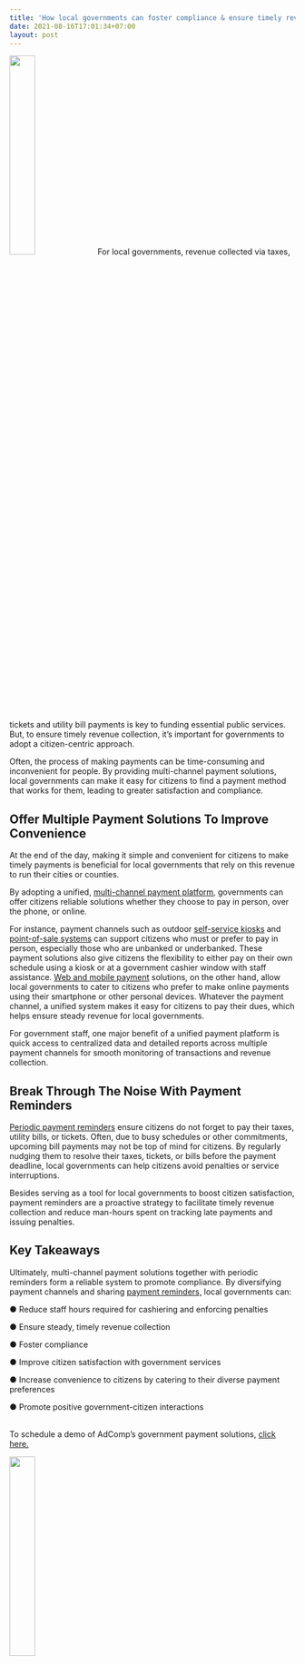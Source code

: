 ```yaml
---
title: 'How local governments can foster compliance & ensure timely revenue collection'
date: 2021-08-16T17:01:34+07:00
layout: post
---
```

<img src="/images/posts/blogs.webp" loading="lazy"
     width="30%" />
For local governments, revenue collected via taxes, tickets and utility bill payments is key to funding essential public services. But, to ensure timely revenue collection, it’s important for governments to adopt a citizen-centric approach.

Often, the process of making payments can be time-consuming and inconvenient for people. By providing multi-channel payment solutions, local governments can make it easy for citizens to find a payment method that works for them, leading to greater satisfaction and compliance.


<h2>Offer Multiple Payment Solutions To Improve Convenience</h2>
At the end of the day, making it simple and convenient for citizens to make timely payments is beneficial for local governments that rely on this revenue to run their cities or counties.

By adopting a unified, [multi-channel payment platform](https://www.adcompsystems.com/payalleasy.html), governments can offer citizens reliable solutions whether they choose to pay in person, over the phone, or online.

For instance, payment channels such as outdoor [self-service kiosks](https://www.adcompsystems.com/payment-kiosk.html) and [point-of-sale systems](https://www.adcompsystems.com/pos-payment.html) can support citizens who must or prefer to pay in person, especially those who are unbanked or underbanked. These payment solutions also give citizens the flexibility to either pay on their own schedule using a kiosk or at a government cashier window with staff assistance. [Web and mobile payment](https://www.adcompsystems.com/online-payment.html) solutions, on the other hand, allow local governments to cater to citizens who prefer to make online payments using their smartphone or other personal devices. Whatever the payment channel, a unified system makes it easy for citizens to pay their dues, which helps ensure steady revenue for local governments.

For government staff, one major benefit of a unified payment platform is quick access to centralized data and detailed reports across multiple payment channels for smooth monitoring of transactions and revenue collection.

<h2>Break Through The Noise With Payment Reminders </h2>

[Periodic payment reminders](https://www.adcompsystems.com/utility-express.html) ensure citizens do not forget to pay their taxes, utility bills, or tickets. Often, due to busy schedules or other commitments, upcoming bill payments may not be top of mind for citizens. By regularly nudging them to resolve their taxes, tickets, or bills before the payment deadline, local governments can help citizens avoid penalties or service interruptions.

Besides serving as a tool for local governments to boost citizen satisfaction, payment reminders are a proactive strategy to facilitate timely revenue collection and reduce man-hours spent on tracking late payments and issuing penalties.

<h2>Key Takeaways</h2>

Ultimately, multi-channel payment solutions together with periodic reminders form a reliable system to promote compliance. By diversifying payment channels and sharing [payment reminders,](https://www.adcompsystems.com/citationsmart.html) local governments can:

● Reduce staff hours required for cashiering and enforcing penalties

● Ensure steady, timely revenue collection

● Foster compliance

● Improve citizen satisfaction with government services

● Increase convenience to citizens by catering to their diverse payment preferences

● Promote positive government-citizen interactions
<br>
<br>

To schedule a demo of AdComp’s government payment solutions, [click here.](https://www.adcompsystems.com/contactus.html)

<img src="/images/posts/subscribe.webp" loading="lazy"
     width="30%" />